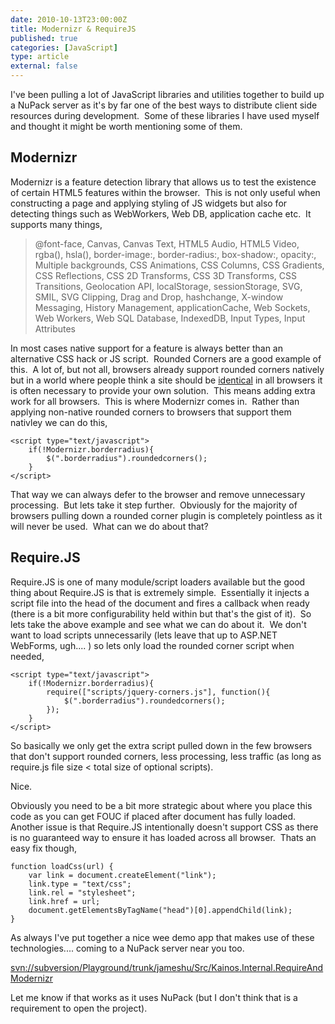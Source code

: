 ```yaml
---
date: 2010-10-13T23:00:00Z
title: Modernizr & RequireJS
published: true
categories: [JavaScript]
type: article
external: false
---
```

<p>I've been pulling a lot of JavaScript libraries and utilities together to build up a NuPack server as it's by far one of the best ways to distribute client side resources during development.  Some of these libraries I have used myself and thought it might be worth mentioning some of them.</p><h2>Modernizr</h2><p>Modernizr is a feature detection library that allows us to test the existence of certain HTML5 features within the browser.  This is not only useful when constructing a page and applying styling of JS widgets but also for detecting things such as WebWorkers, Web DB, application cache etc.  It supports many things,</p><blockquote class="posterous_medium_quote"><p>@font-face, Canvas, Canvas Text, HTML5 Audio, HTML5 Video, rgba(), hsla(), border-image:, border-radius:, box-shadow:, opacity:, Multiple backgrounds, CSS Animations, CSS Columns, CSS Gradients, CSS Reflections, CSS 2D Transforms, CSS 3D Transforms, CSS Transitions, Geolocation API, localStorage, sessionStorage, SVG, SMIL, SVG Clipping, Drag and Drop, hashchange, X-window Messaging, History Management, applicationCache, Web Sockets, Web Workers, Web SQL Database, IndexedDB, Input Types, Input Attributes</p></blockquote><p>In most cases native support for a feature is always better than an alternative CSS hack or JS script.  Rounded Corners are a good example of this.  A lot of, but not all, browsers already support rounded corners natively but in a world where people think a site should be <a href="http://dowebsitesneedtolookexactlythesameineverybrowser.com/">identical</a> in all browsers it is often necessary to provide your own solution.  This means adding extra work for all browsers.  This is where Modernizr comes in.  Rather than applying non-native rounded corners to browsers that support them nativley we can do this,</p><div class="highlight"><pre><code><span class="nt">&lt;script </span><span class="na">type=</span><span class="s">"text/javascript"</span><span class="nt">&gt;</span>
    <span class="k">if</span><span class="p">(</span><span class="o">!</span><span class="nx">Modernizr</span><span class="p">.</span><span class="nx">borderradius</span><span class="p">){</span>
        <span class="nx">$</span><span class="p">(</span><span class="s2">".borderradius"</span><span class="p">).</span><span class="nx">roundedcorners</span><span class="p">();</span>
    <span class="p">}</span>
<span class="nt">&lt;/script&gt;</span>
</code></pre></div>
<p>That way we can always defer to the browser and remove unnecessary processing.  But lets take it step further.  Obviously for the majority of browsers pulling down a rounded corner plugin is completely pointless as it will never be used.  What can we do about that?</p><h2>Require.JS</h2><p>Require.JS is one of many module/script loaders available but the good thing about Require.JS is that is extremely simple.  Essentially it injects a script file into the head of the document and fires a callback when ready (there is a bit more configurability held within but that's the gist of it).  So lets take the above example and see what we can do about it.  We don't want to load scripts unnecessarily (lets leave that up to ASP.NET WebForms, ugh.... ) so lets only load the rounded corner script when needed,</p><div class="highlight"><pre><code><span class="nt">&lt;script </span><span class="na">type=</span><span class="s">"text/javascript"</span><span class="nt">&gt;</span>
    <span class="k">if</span><span class="p">(</span><span class="o">!</span><span class="nx">Modernizr</span><span class="p">.</span><span class="nx">borderradius</span><span class="p">){</span>
        <span class="nx">require</span><span class="p">([</span><span class="s2">"scripts/jquery-corners.js"</span><span class="p">],</span> <span class="kd">function</span><span class="p">(){</span>
            <span class="nx">$</span><span class="p">(</span><span class="s2">".borderradius"</span><span class="p">).</span><span class="nx">roundedcorners</span><span class="p">();</span>
        <span class="p">});</span>        
    <span class="p">}</span>
<span class="nt">&lt;/script&gt;</span>
</code></pre></div>
<p>So basically we only get the extra script pulled down in the few browsers that don't support rounded corners, less processing, less traffic (as long as require.js file size &lt; total size of optional scripts). </p><p>Nice.</p><p>Obviously you need to be a bit more strategic about where you place this code as you can get FOUC if placed after document has fully loaded.  Another issue is that Require.JS intentionally doesn't support CSS as there is no guaranteed way to ensure it has loaded across all browser.  Thats an easy fix though,</p><div class="highlight"><pre><code><span class="kd">function</span> <span class="nx">loadCss</span><span class="p">(</span><span class="nx">url</span><span class="p">)</span> <span class="p">{</span>
    <span class="kd">var</span> <span class="nx">link</span> <span class="o">=</span> <span class="nb">document</span><span class="p">.</span><span class="nx">createElement</span><span class="p">(</span><span class="s2">"link"</span><span class="p">);</span>
    <span class="nx">link</span><span class="p">.</span><span class="nx">type</span> <span class="o">=</span> <span class="s2">"text/css"</span><span class="p">;</span>
    <span class="nx">link</span><span class="p">.</span><span class="nx">rel</span> <span class="o">=</span> <span class="s2">"stylesheet"</span><span class="p">;</span>
    <span class="nx">link</span><span class="p">.</span><span class="nx">href</span> <span class="o">=</span> <span class="nx">url</span><span class="p">;</span>
    <span class="nb">document</span><span class="p">.</span><span class="nx">getElementsByTagName</span><span class="p">(</span><span class="s2">"head"</span><span class="p">)[</span><span class="mi">0</span><span class="p">].</span><span class="nx">appendChild</span><span class="p">(</span><span class="nx">link</span><span class="p">);</span>
<span class="p">}</span>
</code></pre></div>
<p>As always I've put together a nice wee demo app that makes use of these technologies.... coming to a NuPack server near you too.</p><p><a href="svn://subversion/Playground/trunk/jameshu/Src/Kainos.Internal.RequireAndModernizr" title="svn://subversion/Playground/trunk/jameshu/Src/Kainos.Internal.RequireAndModernizr">svn://subversion/Playground/trunk/jameshu/Src/Kainos.Internal.RequireAndModernizr</a></p><p>Let me know if that works as it uses NuPack (but I don't think that is a requirement to open the project).</p>